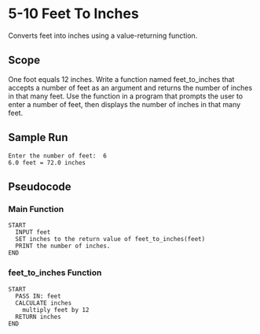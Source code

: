# 5-10 Feet To Inches
 Converts feet into inches using a value-returning function.

## Scope
 One foot equals 12 inches. Write a function named feet_to_inches that accepts a number of feet as an argument and returns the number of inches in that many feet. Use the function in a program that prompts the user to enter a number of feet, then displays the number of inches in that many feet.

## Sample Run
    Enter the number of feet:  6
    6.0 feet = 72.0 inches

## Pseudocode
### Main Function
    START
      INPUT feet
      SET inches to the return value of feet_to_inches(feet)
      PRINT the number of inches.
    END

### feet_to_inches Function
    START
      PASS IN: feet
      CALCULATE inches
        multiply feet by 12
      RETURN inches
    END
